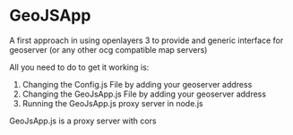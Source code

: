 # GeoJSApp
A first approach in using openlayers 3 to provide and generic interface for geoserver (or any  other ocg compatible map servers)

All you need to do to get it working is:

1. Changing the Config.js File by adding your geoserver address
2. Changing the GeoJsApp.js File by adding your geoserver address
3. Running the GeoJsApp.js proxy server in node.js 

GeoJsApp.js is a proxy server with cors
